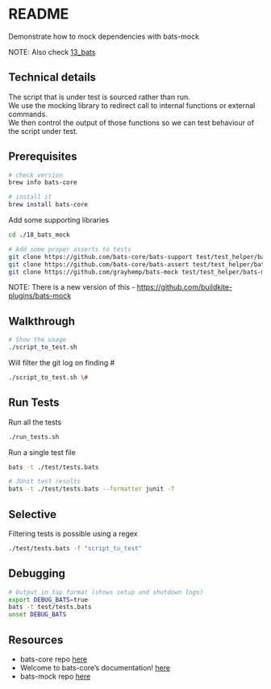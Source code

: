 # README

Demonstrate how to mock dependencies with bats-mock

NOTE: Also check [13_bats](../13_bats/README.md)

## Technical details

The script that is under test is sourced rather than run.  
We use the mocking library to redirect call to internal functions or external commands.  
We then control the output of those functions so we can test behaviour of the script under test.  

## Prerequisites

```sh
# check version 
brew info bats-core

# install it
brew install bats-core
```

Add some supporting libraries  

```sh
cd ./18_bats_mock

# Add some proper asserts to tests
git clone https://github.com/bats-core/bats-support test/test_helper/bats-support
git clone https://github.com/bats-core/bats-assert test/test_helper/bats-assert  
git clone https://github.com/grayhemp/bats-mock test/test_helper/bats-mock
```

NOTE: There is a new version of this - https://github.com/buildkite-plugins/bats-mock


## Walkthrough

```bash
# Show the usage
./script_to_test.sh 
```

Will filter the git log on finding #

```bash
./script_to_test.sh \#  
```

## Run Tests

Run all the tests  

```sh
./run_tests.sh      
```

Run a single test file

```sh
bats -t ./test/tests.bats

# JUnit test results
bats -t ./test/tests.bats --formatter junit -T
```

## Selective

Filtering tests is possible using a regex  

```sh
./test/tests.bats -f "script_to_test"
```

## Debugging

```sh
# Output in tap format (shows setup and shutdown logs)
export DEBUG_BATS=true  
bats -t test/tests.bats 
unset DEBUG_BATS 
```

## Resources

* bats-core repo [here](https://github.com/bats-core)  
* Welcome to bats-core’s documentation! [here](https://bats-core.readthedocs.io/en/stable/)  
* bats-mock repo [here](https://github.com/grayhemp/bats-mock)  
